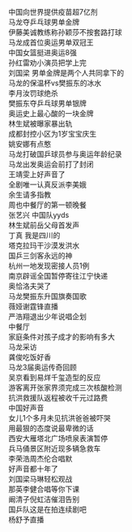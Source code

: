 中国向世界提供疫苗超7亿剂  
马龙夺乒乓球男单金牌  
伊藤美诚教练称孙颖莎不按套路打球  
马龙成首位奥运男单双冠王  
中国女篮挺进奥运8强  
孙红雷劝小演员把学上完  
刘国梁 男单金牌是两个人共同拿下的  
马龙的保温杯vs樊振东的冰水  
李月汝罚球绝杀  
樊振东夺乒乓球男单银牌  
奥运史上最心酸的一块金牌  
林生斌被曝家暴出轨  
成都封控小区为1岁宝宝庆生  
姚安娜有点憨  
马龙打破国乒球员参与奥运年龄纪录  
马龙出发奥运会前打了封闭  
王靖雯上好声音了  
全剧唯一认真反派李美娥  
余生请多指教  
周也中餐厅的第一顿晚餐  
张艺兴 中国队yyds  
林生斌前岳父母首发声  
丁真 我是四川的  
塔克拉玛干沙漠发洪水  
国乒三剑客永远的神  
杭州一地发现密接人员1例  
南京辟谣全国暂停寄往江宁快递  
奥恰洛夫哭了  
马龙樊振东升国旗奏国歌  
薇娅谢霆锋直播  
严浩翔退出少年说唱企划  
中餐厅  
家庭条件对孩子成才的影响有多大  
马龙采访  
龚俊吃饭好香  
马龙3届奥运传奇回顾  
吴京看到易烊千玺造型的反应  
游客离开张家界须完成三次核酸检测  
抗洪救援队返程被收千元过路费  
中国好声音  
女儿1个多月未见抗洪爸爸被吓哭  
用最狠的态度说最卑微的话  
西安大雁塔北广场喷泉表演暂停  
兵马俑景区附近现多辆急救车  
李荣浩周杰伦合唱默  
好声音都十年了  
刘国梁马琳轻松观战  
那英李健合唱等你下课  
阚清子倪虹洁催泪告别  
国乒队这是在拍连续剧吧  
杨舒予直播  
